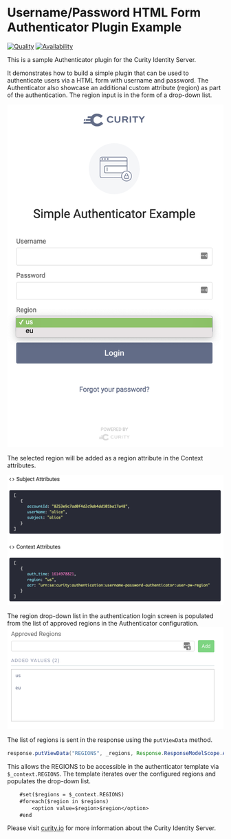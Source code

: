 # Username/Password HTML Form Authenticator Plugin Example #

[![Quality](https://img.shields.io/badge/quality-test-yellow)](https://curity.io/resources/code-examples/status/)
[![Availability](https://img.shields.io/badge/availability-source-blue)](https://curity.io/resources/code-examples/status/)

This is a sample Authenticator plugin for the Curity Identity Server.

It demonstrates how to build a simple plugin that can be used to authenticate users via a HTML form with username and password. The Authenticator also showcase an additional custom attribute (region) as part of the authentication. The region input is in the form of a drop-down list.

![Username-Password-Region Authenticator](docs/username-password-region-authenticator.png)

The selected region will be added as a region attribute in the Context attributes.

![Region Attribute in Context](docs/username-password-region-authenticator-debug.png)

The region drop-down list in the authentication login screen is populated from the list of approved regions in the Authenticator configuration. 
![Region Attribute in Context](docs/username-password-region-authenticator-config.png)

The list of regions is sent in the response using the `putViewData` method.

```java
response.putViewData("REGIONS", _regions, Response.ResponseModelScope.ANY);
``` 

This allows the REGIONS to be accessible in the authenticator template via `$_context.REGIONS`. The template iterates over the configured regions and populates the drop-down list.

```
    #set($regions = $_context.REGIONS)
    #foreach($region in $regions)
        <option value=$region>$region</option>
    #end
```





Please visit [curity.io](https://curity.io/) for more information about the Curity Identity Server.
